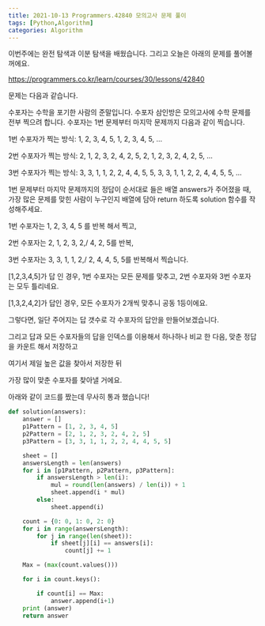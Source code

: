 ```yaml
---
title: 2021-10-13 Programmers.42840 모의고사 문제 풀이 
tags: [Python,Algorithm]
categories: Algorithm
---
```

이번주에는 완전 탐색과 이분 탐색을 배웠습니다. 
그리고 오늘은 아래의 문제를 풀어볼꺼에요. 

https://programmers.co.kr/learn/courses/30/lessons/42840

문제는 다음과 같습니다. 

수포자는 수학을 포기한 사람의 준말입니다. 수포자 삼인방은 모의고사에 수학 문제를 전부 찍으려 합니다. 수포자는 1번 문제부터 마지막 문제까지 다음과 같이 찍습니다.

1번 수포자가 찍는 방식: 1, 2, 3, 4, 5, 1, 2, 3, 4, 5, ...


2번 수포자가 찍는 방식: 2, 1, 2, 3, 2, 4, 2, 5, 2, 1, 2, 3, 2, 4, 2, 5, ...


3번 수포자가 찍는 방식: 3, 3, 1, 1, 2, 2, 4, 4, 5, 5, 3, 3, 1, 1, 2, 2, 4, 4, 5, 5, ...

1번 문제부터 마지막 문제까지의 정답이 순서대로 들은 배열 answers가 주어졌을 때, 가장 많은 문제를 맞힌 사람이 누구인지 배열에 담아 return 하도록 solution 함수를 작성해주세요.

1번 수포자는 1, 2, 3, 4, 5 를 반복 해서 찍고,

2번 수포자는 2, 1, 2, 3, 2,/ 4, 2, 5를 반복,

3번 수포자는 3, 3, 1, 1, 2,/ 2, 4, 4, 5, 5를 반복해서 찍습니다. 


[1,2,3,4,5]가 답 인 경우, 1번 수포자는 모든 문제를 맞추고, 2번 수포자와 3번 수포자는 모두 틀리네요. 

[1,3,2,4,2]가 답인 경우, 모든 수포자가 2개씩 맞추니 공동 1등이에요. 

그렇다면, 일단 주어지는 답 갯수로 각 수포자의 답안을 만들어보겠습니다. 

그리고 답과 모든 수포자들의 답을 인덱스를 이용해서 하나하나 비교 한 다음, 맞춘 정답을 카운트 해서 저장하고 

여기서 제일 높은 값을 찾아서 저장한 뒤 

가장 많이 맞춘 수포자를 찾아낼 거에요. 

아래와 같이 코드를 짰는데 무사히 통과 했습니다! 

```python
def solution(answers):
    answer = []
    p1Pattern = [1, 2, 3, 4, 5]
    p2Pattern = [2, 1, 2, 3, 2, 4, 2, 5]
    p3Pattern = [3, 3, 1, 1, 2, 2, 4, 4, 5, 5]

    sheet = []
    answersLength = len(answers)
    for i in [p1Pattern, p2Pattern, p3Pattern]:
        if answersLength > len(i):
            mul = round(len(answers) / len(i)) + 1
            sheet.append(i * mul)
        else:
            sheet.append(i)

    count = {0: 0, 1: 0, 2: 0}
    for i in range(answersLength):
        for j in range(len(sheet)):
            if sheet[j][i] == answers[i]:
                count[j] += 1

    Max = (max(count.values()))

    for i in count.keys():

        if count[i] == Max:
            answer.append(i+1)
    print (answer)
    return answer
```

